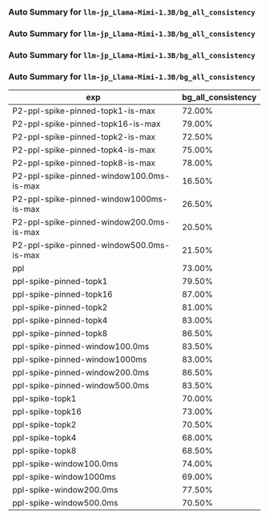 ### Auto Summary for `llm-jp_Llama-Mimi-1.3B/bg_all_consistency`

### Auto Summary for `llm-jp_Llama-Mimi-1.3B/bg_all_consistency`

### Auto Summary for `llm-jp_Llama-Mimi-1.3B/bg_all_consistency`

### Auto Summary for `llm-jp_Llama-Mimi-1.3B/bg_all_consistency`

<!-- AUTO-GEN: SPLIT TABLE -->
| exp | bg_all_consistency |
| --- | --- |
| P2-ppl-spike-pinned-topk1-is-max | 72.00% |
| P2-ppl-spike-pinned-topk16-is-max | 79.00% |
| P2-ppl-spike-pinned-topk2-is-max | 72.50% |
| P2-ppl-spike-pinned-topk4-is-max | 75.00% |
| P2-ppl-spike-pinned-topk8-is-max | 78.00% |
| P2-ppl-spike-pinned-window100.0ms-is-max | 16.50% |
| P2-ppl-spike-pinned-window1000ms-is-max | 26.50% |
| P2-ppl-spike-pinned-window200.0ms-is-max | 20.50% |
| P2-ppl-spike-pinned-window500.0ms-is-max | 21.50% |
| ppl | 73.00% |
| ppl-spike-pinned-topk1 | 79.50% |
| ppl-spike-pinned-topk16 | 87.00% |
| ppl-spike-pinned-topk2 | 81.00% |
| ppl-spike-pinned-topk4 | 83.00% |
| ppl-spike-pinned-topk8 | 86.50% |
| ppl-spike-pinned-window100.0ms | 83.50% |
| ppl-spike-pinned-window1000ms | 83.00% |
| ppl-spike-pinned-window200.0ms | 86.50% |
| ppl-spike-pinned-window500.0ms | 83.50% |
| ppl-spike-topk1 | 70.00% |
| ppl-spike-topk16 | 73.00% |
| ppl-spike-topk2 | 70.50% |
| ppl-spike-topk4 | 68.00% |
| ppl-spike-topk8 | 68.50% |
| ppl-spike-window100.0ms | 74.00% |
| ppl-spike-window1000ms | 69.00% |
| ppl-spike-window200.0ms | 77.50% |
| ppl-spike-window500.0ms | 70.50% |
<!-- AUTO-GEN: SPLIT TABLE -->
